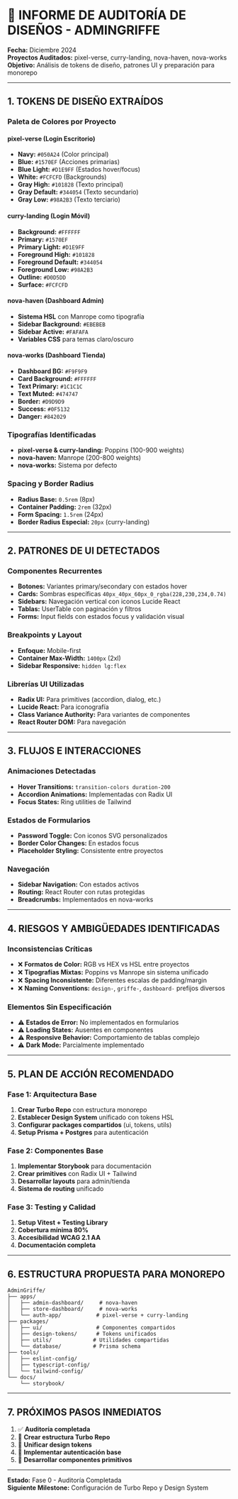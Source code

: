 # 🚩 INFORME DE AUDITORÍA DE DISEÑOS - ADMINGRIFFE

**Fecha:** Diciembre 2024  
**Proyectos Auditados:** pixel-verse, curry-landing, nova-haven, nova-works  
**Objetivo:** Análisis de tokens de diseño, patrones UI y preparación para monorepo

---

## 1. **TOKENS DE DISEÑO EXTRAÍDOS**

### **Paleta de Colores por Proyecto**

#### **pixel-verse** (Login Escritorio)
- **Navy:** `#050A24` (Color principal)
- **Blue:** `#1570EF` (Acciones primarias)
- **Blue Light:** `#D1E9FF` (Estados hover/focus)
- **White:** `#FCFCFD` (Backgrounds)
- **Gray High:** `#101828` (Texto principal)
- **Gray Default:** `#344054` (Texto secundario)
- **Gray Low:** `#98A2B3` (Texto terciario)

#### **curry-landing** (Login Móvil)
- **Background:** `#FFFFFF`
- **Primary:** `#1570EF`
- **Primary Light:** `#D1E9FF`
- **Foreground High:** `#101828`
- **Foreground Default:** `#344054`
- **Foreground Low:** `#98A2B3`
- **Outline:** `#D0D5DD`
- **Surface:** `#FCFCFD`

#### **nova-haven** (Dashboard Admin)
- **Sistema HSL** con Manrope como tipografía
- **Sidebar Background:** `#EBEBEB`
- **Sidebar Active:** `#FAFAFA`
- **Variables CSS** para temas claro/oscuro

#### **nova-works** (Dashboard Tienda)
- **Dashboard BG:** `#F9F9F9`
- **Card Background:** `#FFFFFF`
- **Text Primary:** `#1C1C1C`
- **Text Muted:** `#474747`
- **Border:** `#D9D9D9`
- **Success:** `#0F5132`
- **Danger:** `#842029`

### **Tipografías Identificadas**
- **pixel-verse & curry-landing:** Poppins (100-900 weights)
- **nova-haven:** Manrope (200-800 weights)
- **nova-works:** Sistema por defecto

### **Spacing y Border Radius**
- **Radius Base:** `0.5rem` (8px)
- **Container Padding:** `2rem` (32px)
- **Form Spacing:** `1.5rem` (24px)
- **Border Radius Especial:** `20px` (curry-landing)

---

## 2. **PATRONES DE UI DETECTADOS**

### **Componentes Recurrentes**
- **Botones:** Variantes primary/secondary con estados hover
- **Cards:** Sombras específicas `40px_40px_60px_0_rgba(228,230,234,0.74)`
- **Sidebars:** Navegación vertical con iconos Lucide React
- **Tablas:** UserTable con paginación y filtros
- **Forms:** Input fields con estados focus y validación visual

### **Breakpoints y Layout**
- **Enfoque:** Mobile-first
- **Container Max-Width:** `1400px` (2xl)
- **Sidebar Responsive:** `hidden lg:flex`

### **Librerías UI Utilizadas**
- **Radix UI:** Para primitives (accordion, dialog, etc.)
- **Lucide React:** Para iconografía
- **Class Variance Authority:** Para variantes de componentes
- **React Router DOM:** Para navegación

---

## 3. **FLUJOS E INTERACCIONES**

### **Animaciones Detectadas**
- **Hover Transitions:** `transition-colors duration-200`
- **Accordion Animations:** Implementadas con Radix UI
- **Focus States:** Ring utilities de Tailwind

### **Estados de Formularios**
- **Password Toggle:** Con iconos SVG personalizados
- **Border Color Changes:** En estados focus
- **Placeholder Styling:** Consistente entre proyectos

### **Navegación**
- **Sidebar Navigation:** Con estados activos
- **Routing:** React Router con rutas protegidas
- **Breadcrumbs:** Implementados en nova-works

---

## 4. **RIESGOS Y AMBIGÜEDADES IDENTIFICADAS**

### **Inconsistencias Críticas**
- ❌ **Formatos de Color:** RGB vs HEX vs HSL entre proyectos
- ❌ **Tipografías Mixtas:** Poppins vs Manrope sin sistema unificado
- ❌ **Spacing Inconsistente:** Diferentes escalas de padding/margin
- ❌ **Naming Conventions:** `design-`, `griffe-`, `dashboard-` prefijos diversos

### **Elementos Sin Especificación**
- ⚠️ **Estados de Error:** No implementados en formularios
- ⚠️ **Loading States:** Ausentes en componentes
- ⚠️ **Responsive Behavior:** Comportamiento de tablas complejo
- ⚠️ **Dark Mode:** Parcialmente implementado

---

## 5. **PLAN DE ACCIÓN RECOMENDADO**

### **Fase 1: Arquitectura Base**
1. **Crear Turbo Repo** con estructura monorepo
2. **Establecer Design System** unificado con tokens HSL
3. **Configurar packages compartidos** (ui, tokens, utils)
4. **Setup Prisma + Postgres** para autenticación

### **Fase 2: Componentes Base**
1. **Implementar Storybook** para documentación
2. **Crear primitives** con Radix UI + Tailwind
3. **Desarrollar layouts** para admin/tienda
4. **Sistema de routing** unificado

### **Fase 3: Testing y Calidad**
1. **Setup Vitest + Testing Library**
2. **Cobertura mínima 80%**
3. **Accesibilidad WCAG 2.1 AA**
4. **Documentación completa**

---

## 6. **ESTRUCTURA PROPUESTA PARA MONOREPO**

```
AdminGriffe/
├── apps/
│   ├── admin-dashboard/     # nova-haven
│   ├── store-dashboard/     # nova-works
│   └── auth-app/           # pixel-verse + curry-landing
├── packages/
│   ├── ui/                 # Componentes compartidos
│   ├── design-tokens/      # Tokens unificados
│   ├── utils/             # Utilidades compartidas
│   └── database/          # Prisma schema
├── tools/
│   ├── eslint-config/
│   ├── typescript-config/
│   └── tailwind-config/
└── docs/
    └── storybook/
```

---

## 7. **PRÓXIMOS PASOS INMEDIATOS**

1. ✅ **Auditoría completada**
2. 🔄 **Crear estructura Turbo Repo**
3. 🔄 **Unificar design tokens**
4. 🔄 **Implementar autenticación base**
5. 🔄 **Desarrollar componentes primitivos**

---

**Estado:** Fase 0 - Auditoría Completada  
**Siguiente Milestone:** Configuración de Turbo Repo y Design System